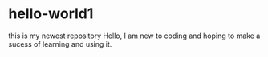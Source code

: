 # hello-world1
this is my newest repository
Hello, I am new to coding and hoping to make a sucess of learning and using it.
